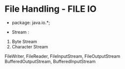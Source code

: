# File Handling - FILE IO

- package: java.io.*;

- Stream : 
1. Byte Stream
2. Character Stream 


FileWriter, FileReader, FileInputStream, FileOutputStream
BufferedOutputStream, BufferedInputStream   